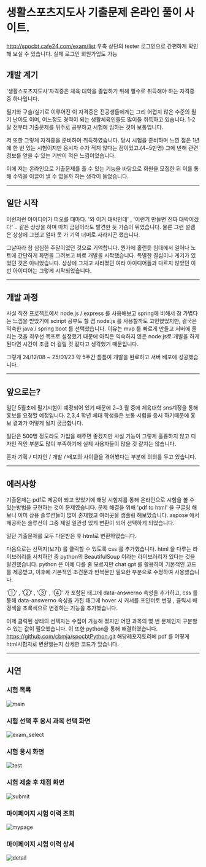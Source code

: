 # 생활스포츠지도사 기출문제 온라인 풀이 사이트.
<http://spocbt.cafe24.com/exam/list>
우측 상단의 tester 로그인으로 간편하게 확인해 보실 수 있습니다.
실제 로그인 회원가입도 가능


## 개발 계기

'생활스포츠지도사'자격증은 체육 대학을 졸업하기 위해 필수로 취득해야 하는 자격증 중 하나입니다.

필기와 구술/실기로 이루어진 이 자격증은 전공생들에게는 그리 어렵지 않은 수준의 필기 난이도 이며, 어느정도 경력이 되는 생활체육인들도 많이들 취득하고 있습니다.
1-2달 전부터 기출문제를 위주로 공부하고 시험에 임하는 것이 보통입니다.

저 또한 그렇게 자격증을 준비하여 취득하였습니다.
당시 시험을 준비하며 느낀 점은 1년에 한 번 있는 시험이지만 응시자 수가 적지 않다는 점이었고.(4~5만명)
그에 반해 관련 정보를 얻을 수 있는 기반이 적은 느낌이었습니다.

이에 저는 온라인으로 기출문제를 풀 수 있는 기능을 바탕으로 회원을 모집한 뒤 이를 통해 수익을 이끌어 낼 수 없을까 하는 생각이 들었습니다.

---

## 일단 시작

이런저런 아이디어가 떠오를 때마다.
'와 이거 대박인데' , '이런거 만들면 진짜 대박이겠다' .. 
같은 상상을 하며 마치 금덩이라도 발견한 듯 가슴이 뛰었습니다. 물론 그런 설렘은 상상에 그쳤고 얼마 못 가 기억 너머로 사라지곤 했습니다.

그날따라 참 심심한 주말이었던 것으로 기억합니다. 뭔가에 홀린듯 침대에서 일어나 노트에 간단하게 화면을 그려보고 바로 개발을 시작했습니다.
특별한 결심이나 계기가 있었던 것은 아니었습니다. 상상에 그치고 사라졌던 여러 아이디어들과 다르지 않았던 이번 아이디어는 그렇게 시작되었습니다.

---

## 개발 과정

사실 직전 프로젝트에서 node.js / express 를 사용해보고 spring에 비해서 참 가볍다는 느낌을 받았기에 sciript 공부도 할 겸 node.js 를 사용할까도 고민했었지만,
결국은 익숙한 java / spring boot 를 선택했습니다. 이유는 mvp 를 빠르게 만들고 서버에 올리는 것을 최우선 목포로 설정했기 때문에 아직은 익숙하지 않은 node.js로 개발을 하게 된다면 시간이 조금 더 걸릴 것 같다고 생각했기 때문입니다.

그렇게 24/12/08 ~ 25/01/23 약 5주간 틈틈이 개발을 완료하고 서버 배포에 성공했습니다.

---

## 앞으로는?

일단 5월초에 필기시험이 예정되어 있기 때문에 2~3 월 중에 체육대학 sns계정을 통해 홍보를 요청할 예정입니다.
2,3,4 학년 체대 학생들은 보통 시험을 응시 하기때문에 홍보 결과가 어떻게 될지 궁금합니다.

일단은 500명 정도라도 가입을 해주면 좋겠지만 사실 기능이 그렇게 훌륭하지 않고 디자인 적인 부분도 많이 부족하기에 실제 사용자들이 많을 것 같지는 않습니다.

혼자 기획 / 디자인 / 개발 / 배포의 사이클을 겪어봤다는 부분에 의의를 두고 있습니다. 

---

## 에러사항

기출문제는 pdf로 제공이 되고 있었기에 해당 시험지를 통해 온라인으로 시험을 볼 수 있는방법을 구현하는 것이 문제였습니다.
문제 해결을 위해 'pdf to html' 을 구글링 해보니 이미 상용 솔루션들이 많이 존재했고 여러곳을 샘플링 해보았습니다. 
aspose 에서 제공하는 솔루션이 그중 제일 일관성 있게 변환이 되어 선택하게 되었습니다.

일단 기출문제를 모두 다운받은 후 html로 변환하였습니다.

다음으로는 선택지(보기) 를 클릭할 수 있도록 css 를 추가했습니다.
html 을 다루는 라이브러리를 서치하던 중 python의 BeautifulSoup 이라는 라이브러리가 있다는 것을 발견했습니다.
python 은 아예 다를 줄 모르지만 chat gpt 를 활용하여 기본적인 코드를 제공받고, 이후에 기본적인 조건문과 반복문만 필요한 부분으로 수정하여 사용했습니다.

'①' , '②' , '③' , '④' 가 포함된 <span>태그에 data-answerno 속성을 추가하고, css 를 통해 data-answerno 속성을 가진 태그에 hover 시 커서를 포인터로 변경 , 클릭시 배경색을 초록색으로 변경하는 기능을 추가했습니다.

이제 클릭된 상태의 선택자는 수집이 가능해 졌지만 어떤 과목의 몇 번 문제인지 구분할 수 있는 값이 필요했습니다. 이 또한 python을 통해 해결하였습니다.
<https://github.com/cbmja/spocbtPython.git>
해당레포지토리에 pdf 를 어떻게 html시험지로 변환했는지 상세한 코드가 있습니다.  

---

## 시연

### 시험 목록
![main](https://github.com/user-attachments/assets/1f3f2df1-2af8-4c8b-a0c9-61b4c8a60db4)


### 시험 선택 후 응시 과목 선택 화면
![exam_select](https://github.com/user-attachments/assets/75d5a1f4-4d92-4231-8cd8-debe7fe8645c)


### 시험 응시 화면
![test](https://github.com/user-attachments/assets/417eb289-9676-4017-9df5-254068789139)


### 시험 제출 후 채점 화면
![submit](https://github.com/user-attachments/assets/73077a56-aed1-4ead-afb3-5c22c265f158)


### 마이페이지 시험 이력 조회
![mypage](https://github.com/user-attachments/assets/90929a45-2368-4926-b16d-9e9e6ba3f292)


### 마이페이지 시험 이력 상세
![detail](https://github.com/user-attachments/assets/36e433ee-9311-47cd-bde1-3bfefca7be92)




